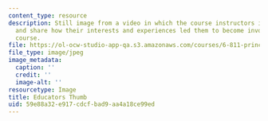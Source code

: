 ```yaml
---
content_type: resource
description: Still image from a video in which the course instructors introduce themselves
  and share how their interests and experiences led them to become involved with the
  course.
file: https://ol-ocw-studio-app-qa.s3.amazonaws.com/courses/6-811-principles-and-practice-of-assistive-technology-fall-2014/59e88a32e917cdcfbad9aa4a18ce99ed_educators_thumb.jpg
file_type: image/jpeg
image_metadata:
  caption: ''
  credit: ''
  image-alt: ''
resourcetype: Image
title: Educators Thumb
uid: 59e88a32-e917-cdcf-bad9-aa4a18ce99ed
---
```

